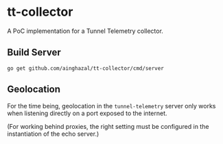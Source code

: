 # tt-collector

A PoC implementation for a Tunnel Telemetry collector.

## Build Server

```
go get github.com/ainghazal/tt-collector/cmd/server
```


## Geolocation

For the time being, geolocation in the `tunnel-telemetry` server only works when listening directly on a port exposed to the internet.

(For working behind proxies, the right setting must be configured in the instantiation of the echo server.)


